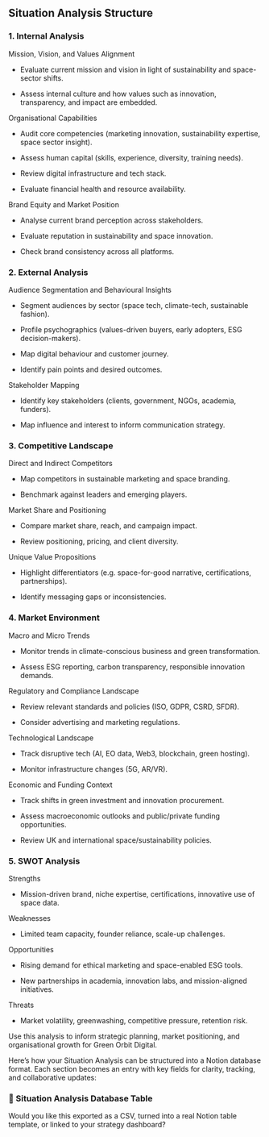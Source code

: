 ## Situation Analysis Structure

### 1. Internal Analysis

Mission, Vision, and Values Alignment

- Evaluate current mission and vision in light of sustainability and space-sector shifts.

- Assess internal culture and how values such as innovation, transparency, and impact are embedded.

Organisational Capabilities

- Audit core competencies (marketing innovation, sustainability expertise, space sector insight).

- Assess human capital (skills, experience, diversity, training needs).

- Review digital infrastructure and tech stack.

- Evaluate financial health and resource availability.

Brand Equity and Market Position

- Analyse current brand perception across stakeholders.

- Evaluate reputation in sustainability and space innovation.

- Check brand consistency across all platforms.

<!-- Unsupported block type: divider -->

### 2. External Analysis

Audience Segmentation and Behavioural Insights

- Segment audiences by sector (space tech, climate-tech, sustainable fashion).

- Profile psychographics (values-driven buyers, early adopters, ESG decision-makers).

- Map digital behaviour and customer journey.

- Identify pain points and desired outcomes.

Stakeholder Mapping

- Identify key stakeholders (clients, government, NGOs, academia, funders).

- Map influence and interest to inform communication strategy.

<!-- Unsupported block type: divider -->

### 3. Competitive Landscape

Direct and Indirect Competitors

- Map competitors in sustainable marketing and space branding.

- Benchmark against leaders and emerging players.

Market Share and Positioning

- Compare market share, reach, and campaign impact.

- Review positioning, pricing, and client diversity.

Unique Value Propositions

- Highlight differentiators (e.g. space-for-good narrative, certifications, partnerships).

- Identify messaging gaps or inconsistencies.

<!-- Unsupported block type: divider -->

### 4. Market Environment

Macro and Micro Trends

- Monitor trends in climate-conscious business and green transformation.

- Assess ESG reporting, carbon transparency, responsible innovation demands.

Regulatory and Compliance Landscape

- Review relevant standards and policies (ISO, GDPR, CSRD, SFDR).

- Consider advertising and marketing regulations.

Technological Landscape

- Track disruptive tech (AI, EO data, Web3, blockchain, green hosting).

- Monitor infrastructure changes (5G, AR/VR).

Economic and Funding Context

- Track shifts in green investment and innovation procurement.

- Assess macroeconomic outlooks and public/private funding opportunities.

- Review UK and international space/sustainability policies.

<!-- Unsupported block type: divider -->

### 5. SWOT Analysis

Strengths

- Mission-driven brand, niche expertise, certifications, innovative use of space data.

Weaknesses

- Limited team capacity, founder reliance, scale-up challenges.

Opportunities

- Rising demand for ethical marketing and space-enabled ESG tools.

- New partnerships in academia, innovation labs, and mission-aligned initiatives.

Threats

- Market volatility, greenwashing, competitive pressure, retention risk.

<!-- Unsupported block type: divider -->

Use this analysis to inform strategic planning, market positioning, and organisational growth for Green Orbit Digital.



Here’s how your Situation Analysis can be structured into a Notion database format. Each section becomes an entry with key fields for clarity, tracking, and collaborative updates:

<!-- Unsupported block type: divider -->

### 🧭 Situation Analysis Database Table

<!-- Unsupported block type: child_database -->

<!-- Unsupported block type: divider -->

Would you like this exported as a CSV, turned into a real Notion table template, or linked to your strategy dashboard?